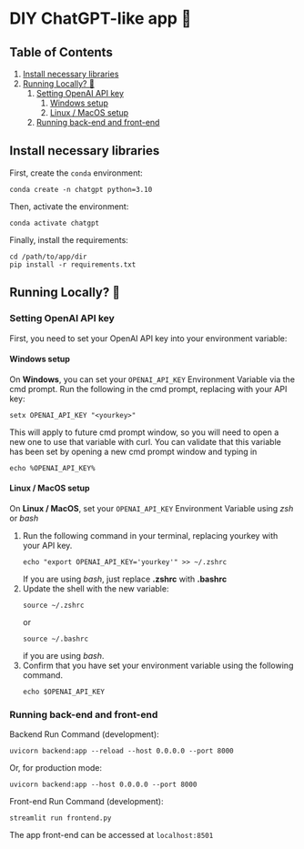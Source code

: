 # DIY ChatGPT-like app 🚀
## Table of Contents
1. [Install necessary libraries](#install-necessary-libraries)
2. [Running Locally? 📍](#running-locally-📍)
    1. [Setting OpenAI API key](#setting-openai-api-key)
        1. [Windows setup](#windows-setup)
        2. [Linux / MacOS setup](#linux--macos-setup)
    2. [Running back-end and front-end](#running-back-end-and-front-end)

##  **Install necessary libraries** <a name="installlibs"></a>
First, create the `conda` environment:
```
conda create -n chatgpt python=3.10
```

Then, activate the environment:
```
conda activate chatgpt
```

Finally, install the requirements:
```
cd /path/to/app/dir
pip install -r requirements.txt
```

## Running Locally? 📍 <a name="runlocal"></a>
### Setting OpenAI API key
First, you need to set your OpenAI API key into your environment variable:

#### Windows setup
On **Windows**, you can set your `OPENAI_API_KEY` Environment Variable via the cmd prompt. Run the following in the cmd prompt, replacing <yourkey> with your API key:
```
setx OPENAI_API_KEY "<yourkey>"
```

This will apply to future cmd prompt window, so you will need to open a new one to use that variable with curl. You can validate that this variable has been set by opening a new cmd prompt window and typing in 
```
echo %OPENAI_API_KEY%
```

#### Linux / MacOS setup
On **Linux / MacOS**, set your `OPENAI_API_KEY` Environment Variable using *zsh* or *bash*
1. Run the following command in your terminal, replacing yourkey with your API key.
    ```
    echo "export OPENAI_API_KEY='yourkey'" >> ~/.zshrc
    ```
    If you are using *bash*, just replace **.zshrc** with **.bashrc**
2. Update the shell with the new variable:
    ```
    source ~/.zshrc
    ```
    or
    ```
    source ~/.bashrc
    ```
    if you are using *bash*.
3. Confirm that you have set your environment variable using the following command.
    ```
    echo $OPENAI_API_KEY
    ```

### Running back-end and front-end
Backend Run Command (development):
```
uvicorn backend:app --reload --host 0.0.0.0 --port 8000
```

Or, for production mode:
```
uvicorn backend:app --host 0.0.0.0 --port 8000
```

Front-end Run Command (development):
```
streamlit run frontend.py
```

The app front-end can be accessed at `localhost:8501`